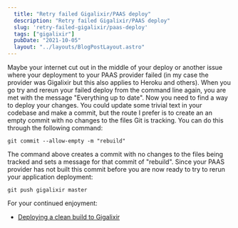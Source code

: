 ```yaml
---
  title: "Retry failed Gigalixir/PAAS deploy"
  description: "Retry failed Gigalixir/PAAS deploy"
  slug: 'retry-failed-gigalixir/paas-deploy'
  tags: ["gigalixir"]
  pubDate: "2021-10-05"
  layout: "../layouts/BlogPostLayout.astro"
---
```


Maybe your internet cut out in the middle of your deploy or another issue where your deployment to your PAAS provider failed (in my case the provider was Gigalixir but this also applies to Heroku and others). When you go try and rereun your failed deploy from the command line again, you are met with the message "Everything up to date". Now you need to find a way to deploy your changes. You could update some trivial text in your codebase and make a commit, but the route I prefer is to create an an empty commit with no changes to the files Git is tracking. You can do this through the following command:

```
git commit --allow-empty -m "rebuild"
```

The command above creates a commit with no changes to the files being tracked and sets a message for that commit of "rebuild". Since your PAAS provider has not built this commit before you are now ready to try to rerun your application deployment:

```
git push gigalixir master
```

For your continued enjoyment:
- [Deploying a clean build to Gigalixir](https://www.devdecks.io/2020-gigalixir-deploy-no-cache)
